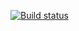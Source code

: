 [![Build status](https://ci.appveyor.com/api/projects/status/vgpc2hxq4er15shq?svg=true)](https://ci.appveyor.com/project/MarinaIurchenko/projectgradle2)